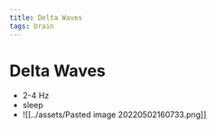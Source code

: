 ```yaml
---
title: Delta Waves
tags: brain
---
```


# Delta Waves
- 2-4 Hz 
- sleep
- ![[../assets/Pasted image 20220502160733.png]]








































